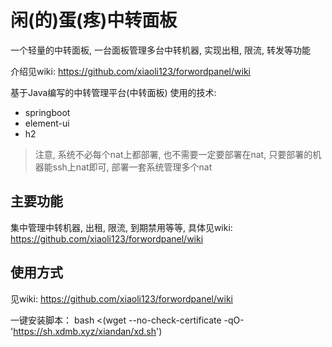 # 闲(的)蛋(疼)中转面板
一个轻量的中转面板, 一台面板管理多台中转机器, 实现出租, 限流, 转发等功能

介绍见wiki: https://github.com/xiaoli123/forwordpanel/wiki

基于Java编写的中转管理平台(中转面板)
使用的技术:
- springboot
- element-ui
- h2 

> 注意, 系统不必每个nat上都部署, 也不需要一定要部署在nat, 只要部署的机器能ssh上nat即可, 部署一套系统管理多个nat



## 主要功能
集中管理中转机器, 出租, 限流, 到期禁用等等, 具体见wiki:
https://github.com/xiaoli123/forwordpanel/wiki

## 使用方式
见wiki: https://github.com/xiaoli123/forwordpanel/wiki

一键安装脚本： bash <(wget --no-check-certificate -qO- 'https://sh.xdmb.xyz/xiandan/xd.sh')
